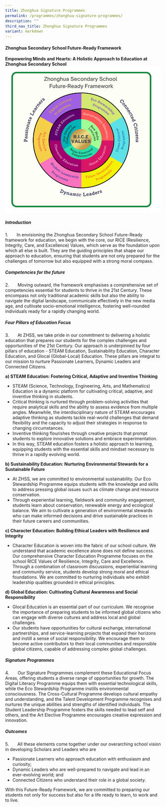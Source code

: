 ```yaml
---
title: Zhonghua Signature Programmes
permalink: /programmes/zhonghua-signature-programmes/
description: ""
third_nav_title: Zhonghua Signature Programmes
variant: markdown
---
```

#### **Zhonghua Secondary School Future-Ready Framework**

**Empowering Minds and Hearts: A Holistic Approach to Education at Zhonghua Secondary School**
![](/images/Picture1.png)

##### **Introduction**
1.       In envisioning the Zhonghua Secondary School Future-Ready framework for education, we begin with the core, our RICE (Resilience, Integrity, Care, and Excellence) Values, which serve as the foundation upon which all else is built. They are the guiding principles that shape our approach to education, ensuring that students are not only prepared for the challenges of tomorrow but also equipped with a strong moral compass.

##### **Competencies for the future**
2.       Moving outward, the framework emphasises a comprehensive set of competencies essential for students to thrive in the 21st Century. These encompass not only traditional academic skills but also the ability to navigate the digital landscape, communicate effectively in the new media age, and cultivate socio-emotional intelligence, fostering well-rounded individuals ready for a rapidly changing world.

##### **Four Pillars of Education Focus**
3.       At ZHSS, we take pride in our commitment to delivering a holistic education that prepares our students for the complex challenges and opportunities of the 21st Century. Our approach is underpinned by four pillars of education - STEAM Education, Sustainability Education, Character Education, and Glocal (Global-Local) Education. These pillars are integral to our mission to nurture Passionate Learners, Dynamic Leaders and Connected Citizens.

**a)   STEAM Education: Fostering Critical, Adaptive and Inventive Thinking**
*   STEAM (Science, Technology, Engineering, Arts, and Mathematics) Education is a dynamic platform for cultivating critical, adaptive, and inventive thinking in students.
*   Critical thinking is nurtured through problem-solving activities that require analytical skills and the ability to assess evidence from multiple angles. Meanwhile, the interdisciplinary nature of STEAM encourages adaptive thinking as students tackle real-world challenges that demand flexibility and the capacity to adjust their strategies in response to changing circumstances.
*   Inventive thinking flourishes through creative projects that prompt students to explore innovative solutions and embrace experimentation.
*   In this way, STEAM education fosters a holistic approach to learning, equipping students with the essential skills and mindset necessary to thrive in a rapidly evolving world.

**b)   Sustainability Education: Nurturing Environmental Stewards for a Sustainable Future**
*   At ZHSS, we are committed to environmental sustainability. Our Eco Stewardship Programme equips students with the knowledge and skills to address pressing global issues such as climate change and resource conservation.
*   Through experiential learning, fieldwork and community engagement, students learn about conservation, renewable energy and ecological balance. We aim to cultivate a generation of environmental stewards who can make informed decisions and drive sustainable practices in their future careers and communities.

**c)   Character Education: Building Ethical Leaders with Resilience and Integrity**
*   Character Education is woven into the fabric of our school culture. We understand that academic excellence alone does not define success. Our comprehensive Character Education Programme focuses on the school RICE Values of Resilience, Integrity, Care and Excellence. Through a combination of classroom discussions, experiential learning and community service, students develop strong moral and ethical foundations. We are committed to nurturing individuals who exhibit leadership qualities grounded in ethical principles.

**d)   Global Education: Cultivating Cultural Awareness and Social Responsibility**
*   Glocal Education is an essential part of our curriculum. We recognise the importance of preparing students to be informed global citizens who can engage with diverse cultures and address local and global challenges.
*   Our students have opportunities for cultural exchange, international partnerships, and service-learning projects that expand their horizons and instill a sense of social responsibility. We encourage them to become active contributors to their local communities and responsible global citizens, capable of addressing complex global challenges.

##### **Signature Programmes**
4.       Our Signature Programmes complement these Educational Focus Areas, offering students a diverse range of opportunities for growth. The Digital Literacy Programme equips them with essential technological skills, while the Eco Stewardship Programme instills environmental consciousness. The Cross-Cultural Programme develops cultural empathy and understanding, and the Talent Development Programme recognises and nurtures the unique abilities and strengths of identified individuals. The Student Leadership Programme fosters the skills needed to lead self and others, and the Art Elective Programme encourages creative expression and innovation.

##### **Outcomes**
5.       All these elements come together under our overarching school vision in developing Scholars and Leaders who are

*   Passionate Learners who approach education with enthusiasm and curiosity;
*   Dynamic Leaders who are well-prepared to navigate and lead in an ever-evolving world; and
*   Connected Citizens who understand their role in a global society.

With this Future-Ready Framework, we are committed to preparing our students not only for success but also for a life ready to learn, to work and to live.